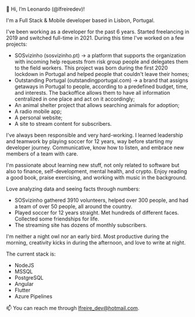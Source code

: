👋 Hi, I’m Leonardo (@lfreiredev)!

I'm a Full Stack & Mobile developer based in Lisbon, Portugal.

I've been working as a developer for the past 6 years. Started freelancing in 2019 and switched full-time in 2021. During this time I've worked on a few projects:
- SOSvizinho (sosvizinho.pt) -> a platform that supports the organization with incoming help requests from risk group people and delegates them to the field workers. This project was born during the first 2020 lockdown in Portugal and helped people that couldn't leave their homes;
- Outstanding Portugal (outstandingportugal.com) -> a brand that assigns getaways in Portugal to people, according to a predefined budget, time, and interests. The backoffice allows them to have all information centralized in one place and act on it accordingly;
- An animal shelter project that allows searching animals for adoption;
- A radio mobile app;
- A personal website;
- A site to stream content for subscribers.

I've always been responsible and very hard-working. I learned leadership and teamwork by playing soccer for 12 years, way before starting my developer journey. Communicative, know how to listen, and embrace new members of a team with care.

I'm passionate about learning new stuff, not only related to software but also to finance, self-development, mental health, and crypto.
Enjoy reading a good book, praise exercising, and working with music in the background.

Love analyzing data and seeing facts through numbers:
- SOSvizinho gathered 3910 volunteers, helped over 300 people, and had a team of over 50 people, all around the country.
- Played soccer for 12 years straight. Met hundreds of different faces. Collected some friendships for life.
- The streaming site has dozens of monthly subscribers.

I'm neither a night owl nor an early bird. Most productive during the morning, creativity kicks in during the afternoon, and love to write at night.

The current stack is:
- NodeJS
- MSSQL
- PostgreSQL
- Angular
- Flutter
- Azure Pipelines

📫 You can reach me through lfreire_dev@hotmail.com.

<!---
lfreiredev/lfreiredev is a ✨ special ✨ repository because its `README.md` (this file) appears on your GitHub profile.
You can click the Preview link to take a look at your changes.
--->
